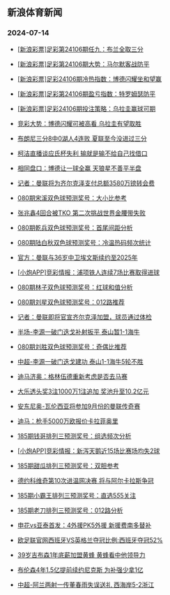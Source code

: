 ## 新浪体育新闻 
### 2024-07-14

+ [[新浪彩票]足彩第24106期任九：布兰全取三分](https://sports.sina.com.cn/l/2024-07-13/doc-inccxsmk7112311.shtml)

+ [[新浪彩票]足彩第24106期大势：马尔默客战防平](https://sports.sina.com.cn/l/2024-07-13/doc-inccxsmi0334958.shtml)

+ [[新浪彩票]足彩24106期冷热指数：博德闪耀坐和望赢](https://sports.sina.com.cn/l/2024-07-13/doc-inccxsmi0336398.shtml)

+ [[新浪彩票]足彩第24106期盈亏指数：特罗姆瑟防平](https://sports.sina.com.cn/l/2024-07-13/doc-inccxsmf4111336.shtml)

+ [[新浪彩票]足彩24106期投注策略：乌拉圭赢球可期](https://sports.sina.com.cn/l/2024-07-13/doc-inccxsmk7112646.shtml)

+ [竞彩大势：博德闪耀可被高看 乌拉圭有望取胜](https://sports.sina.com.cn/l/2024-07-13/doc-inccxsmi0336718.shtml)

+ [布朗尼三分8中0湖人4连败 夏联至今没进过三分](https://sports.sina.com.cn/basketball/nba/2024-07-13/doc-inccyiia6806197.shtml)

+ [柯洁直播谈应氏杯失利 输就是输不给自己找借口](https://sports.sina.com.cn/go/2024-07-13/doc-inccyaze6914510.shtml)

+ [相同盘口：博德让一球全赢 天狼星不善平半盘](https://sports.sina.com.cn/l/2024-07-13/doc-inccxwth7007984.shtml)

+ [记者：曼联将为齐尔克泽支付总额3580万镑转会费](https://sports.sina.com.cn/g/2024-07-13/doc-inccxfvi7498285.shtml)

+ [080期宋溪双色球预测奖号：大小比参考](https://sports.sina.com.cn/l/2024-07-13/doc-inccypqw9933513.shtml)

+ [张兆鑫4回合被TKO 第二次挑战世界金腰带失败](https://sports.sina.com.cn/others/boxing/2024-07-13/doc-inccxsmf4108182.shtml)

+ [080期乾兵双色球预测奖号：首尾间距分析](https://sports.sina.com.cn/l/2024-07-13/doc-inccypqy6710263.shtml)

+ [080期陆白秋双色球预测奖号：冷温热码频次统计](https://sports.sina.com.cn/l/2024-07-13/doc-inccypqt6972316.shtml)

+ [官方：曼联与36岁中卫埃文斯续约至2025年](https://sports.sina.com.cn/g/2024-07-13/doc-inccxfvi7492221.shtml)

+ [[小炮APP]竞彩情报：浦项铁人连续7场比赛取得进球](https://sports.sina.com.cn/l/2024-07-13/doc-inccyayx7134259.shtml)

+ [080期林子双色球预测奖号：红球和值分析](https://sports.sina.com.cn/l/2024-07-13/doc-inccypqv3748795.shtml)

+ [080期刘星双色球预测奖号：012路推荐](https://sports.sina.com.cn/l/2024-07-13/doc-inccypqt6972181.shtml)

+ [记者：曼联即将官宣齐尔克泽加盟，球员通过体检](https://sports.sina.com.cn/g/2024-07-13/doc-inccxfvi7490653.shtml)

+ [半场-李源一破门迭戈补射扳平 泰山暂1-1海牛](https://sports.sina.com.cn/china/j/2024-07-13/doc-inccyyew3922205.shtml)

+ [080期刘胜双色球预测奖号：奇偶比推荐](https://sports.sina.com.cn/l/2024-07-13/doc-inccypqw9932747.shtml)

+ [中超-李源一破门迭戈建功 泰山1-1海牛5轮不胜](https://sports.sina.com.cn/china/j/2024-07-13/doc-incczenp3470446.shtml)

+ [迪马济奥：格林伍德重新考虑是否去马赛](https://sports.sina.com.cn/g/2024-07-13/doc-inccxfvm4271219.shtml)

+ [大乐透头奖3注1000万1注追加 奖池升至10.2亿元](https://sports.sina.com.cn/l/2024-07-13/doc-incczenu3805019.shtml)

+ [安东尼奥-瓦伦西亚将参加9月份的曼联传奇赛](https://sports.sina.com.cn/g/2024-07-13/doc-inccxfvm4271541.shtml)

+ [迪马：枪手5000万欧报价卡拉菲奥里](https://sports.sina.com.cn/g/2024-07-13/doc-inccxfvm4258694.shtml)

+ [185期钱哥排列三预测奖号：组选频次分析](https://sports.sina.com.cn/l/2024-07-13/doc-inccyihz0061363.shtml)

+ [[小炮APP]竞彩情报：新泻天鹅近15场比赛场均失2球](https://sports.sina.com.cn/l/2024-07-13/doc-inccyazc0117102.shtml)

+ [185期甜瓜排列三预测奖号：双胆参考](https://sports.sina.com.cn/l/2024-07-13/doc-inccyihx3877223.shtml)

+ [德约科维奇第10次进温网决赛 将与阿尔卡拉斯争冠](https://sports.sina.com.cn/tennis/atp/2024-07-13/doc-inccxwtc4000363.shtml)

+ [185期小霸王排列三预测奖号：直选5*5*5关注](https://sports.sina.com.cn/l/2024-07-13/doc-inccyihz0061120.shtml)

+ [185期老刀排列三预测奖号：012路分析](https://sports.sina.com.cn/l/2024-07-13/doc-inccypqw9931122.shtml)

+ [申花vs亚泰首发：4外援PK5外援 新援费南多替补](https://sports.sina.com.cn/china/j/2024-07-13/doc-inccyyew3920171.shtml)

+ [欧足联官网西班牙VS英格兰夺冠比例:西班牙夺冠52%](https://sports.sina.com.cn/l/2024-07-14/doc-inccwkrt7734302.shtml)

+ [39岁吉布森1年底薪加盟黄蜂 黄蜂看中他领导力](https://sports.sina.com.cn/basketball/nba/2024-07-13/doc-incczenq9653545.shtml)

+ [布伦森4年1.5亿提前续约尼克斯 为补强少拿1亿](https://sports.sina.com.cn/basketball/nba/2024-07-13/doc-inccyaze6925155.shtml)

+ [中超-阿兰两射一传董春雨失误送礼 西海岸5-2浙江](https://sports.sina.com.cn/china/j/2024-07-13/doc-inccyyer3586968.shtml)

